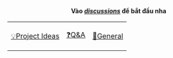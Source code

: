 <div align="center">
  <b
    >Vào
    <a href="https://github.com/dev-career/Dev4Life-Flutter-Community/discussions"
      ><i>discussions</i></a
    >
    để bắt đầu nha</b
  >

  <b>
    <table>
      <tr>
        <td>
          <a
            href="https://github.com/dev-career/Dev4Life-Flutter-Community/discussions/categories/ideas"
            ><p>💡Project Ideas</p></a
          >
        </td>
        <td>
          <a
            href="https://github.com/dev-career/Dev4Life-Flutter-Community/discussions/categories/q-a"
            ><p>❓Q&A</p></a
          >
        </td>
        <td>
          <a
            href="https://github.com/dev-career/Dev4Life-Flutter-Community/discussions/categories/general"
            ><p>💬General</p></a
          >
        </td>
      </tr>
    </table>
  </b>
</div>
